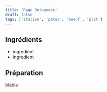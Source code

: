 ```yaml
---
title: 'Ragù Bolognese'
draft: false
tags: ['italien', 'pates', 'boeuf', 'plat']
---
```

<!-- section -->
## Ingrédients
- ingredient
- ingredient

<!-- section -->
## Préparation
blabla
